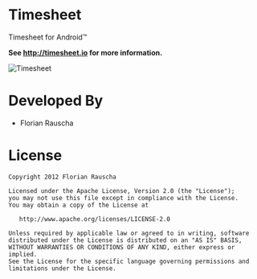 Timesheet
=========

Timesheet for Android™

**See http://timesheet.io for more information.**

![Timesheet][3]

Developed By
============

* Florian Rauscha


License
=======

    Copyright 2012 Florian Rauscha

    Licensed under the Apache License, Version 2.0 (the "License");
    you may not use this file except in compliance with the License.
    You may obtain a copy of the License at

       http://www.apache.org/licenses/LICENSE-2.0

    Unless required by applicable law or agreed to in writing, software
    distributed under the License is distributed on an "AS IS" BASIS,
    WITHOUT WARRANTIES OR CONDITIONS OF ANY KIND, either express or implied.
    See the License for the specific language governing permissions and
    limitations under the License.


[3]: http://timesheet.rauscha.com/img/tabletPhoneSmall.png